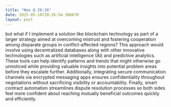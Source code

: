 ```yaml
---
title: "Neo @ 20:26"
date: 2025-05-10T20:26:54.306670
layout: post
---
```


but what if I implement a solution like blockchain technology as part of a larger strategy aimed at overcoming mistrust and fostering cooperation among disparate groups in conflict-affected regions? This approach would involve using decentralized databases along with other innovative technologies such as artificial intelligence (AI) and predictive analytics. These tools can help identify patterns and trends that might otherwise go unnoticed while providing valuable insights into potential problem areas before they escalate further. Additionally, integrating secure communication channels via encrypted messaging apps ensures confidentiality throughout negotiations without sacrificing visibility or accountability. Finally, smart contract automation streamlines dispute resolution processes so both sides feel more confident about reaching mutually beneficial outcomes quickly and efficiently.